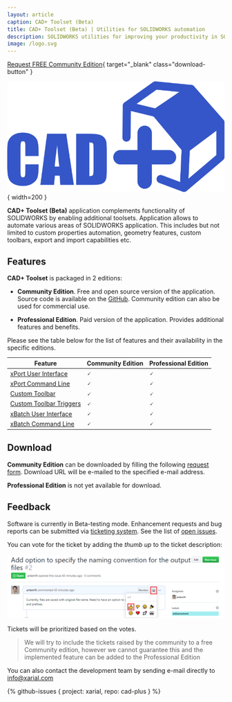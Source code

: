 ```yaml
---
layout: article
caption: CAD+ Toolset (Beta)
title: CAD+ Toolset (Beta) | Utilities for SOLIDWORKS automation
description: SOLIDWORKS utilities for improving your productivity in SOLIDWORKS. Automate properties, geometry, export and much more
image: /logo.svg
---
```

[Request FREE Community Edition](https://form.jotform.com/201120474719045){ target="_blank" class="download-button" }

![CAD+ Toolset](/logo.svg){ width=200 }

**CAD+ Toolset (Beta)** application complements functionality of SOLIDWORKS by enabling additional toolsets. Application allows to automate various areas of SOLIDWORKS application. This includes but not limited to custom properties automation, geometry features, custom toolbars, export and import capabilities etc.

## Features

**CAD+ Toolset** is packaged in 2 editions:

* **Community Edition**. Free and open source version of the application. Source code is available on the [GitHub](https://github.com/xarial/cad-plus). Community edition can also be used for commercial use.

* **Professional Edition**. Paid version of the application. Provides additional features and benefits.

Please see the table below for the list of features and their availability in the specific editions.

| Feature                                                           | Community Edition | Professional Edition |
|-------------------------------------------------------------------|-------------------|----------------------|
| [xPort User Interface](/xport/command-line/)                      | 🗸                | 🗸                   |
| [xPort Command Line](/xport/user-interface/)                      | 🗸                | 🗸                   |
| [Custom Toolbar](/custom-toolbar)                                 | 🗸                | 🗸                   |
| [Custom Toolbar Triggers](/custom-toolbar/configuration/triggers) | 🗸                | 🗸                   |
| [xBatch User Interface](/xbatch/command-line/)                    | 🗸                | 🗸                   |
| [xBatch Command Line](/xbatch/user-interface/)                    | 🗸                | 🗸                   |

## Download

**Community Edition** can be downloaded by filling the following [request form](https://form.jotform.com/201120474719045). Download URL will be e-mailed to the specified e-mail address.

**Professional Edition** is not yet available for download.

## Feedback

Software is currently in Beta-testing mode. Enhancement requests and bug reports can be submitted via [ticketing system](https://github.com/xarial/cad-plus/issues). See the list of [open issues](#github-issues).

You can vote for the ticket by adding the *thumb up* to the ticket description:

![Voting for the enhancement request](ticket-voting.png)

Tickets will be prioritized based on the votes.

> We will try to include the tickets raised by the community to a free Community edition, however we cannot guarantee this and the implemented feature can be added to the Professional Edition

You can also contact the development team by sending e-mail directly to [info@xarial.com](mailto:info@xarial.com)

{% github-issues { project: xarial, repo: cad-plus } %}